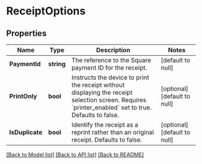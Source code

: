 # ReceiptOptions

## Properties
Name | Type | Description | Notes
------------ | ------------- | ------------- | -------------
**PaymentId** | **string** | The reference to the Square payment ID for the receipt. | [default to null]
**PrintOnly** | **bool** | Instructs the device to print the receipt without displaying the receipt selection screen. Requires &#x60;printer_enabled&#x60; set to true. Defaults to false. | [optional] [default to null]
**IsDuplicate** | **bool** | Identify the receipt as a reprint rather than an original receipt. Defaults to false. | [optional] [default to null]

[[Back to Model list]](../README.md#documentation-for-models) [[Back to API list]](../README.md#documentation-for-api-endpoints) [[Back to README]](../README.md)

